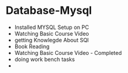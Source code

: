 # Database-Mysql

- Installed MYSQL Setup on PC
- Watching Basic Course Video
- getting Knowlegde About SQl
- Book Reading
- Watching Basic Course Video - Completed
- doing work bench tasks
- 

